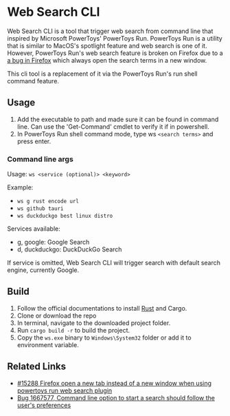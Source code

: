 # Web Search CLI

Web Search CLI is a tool that trigger web search from command line that inspired by Microsoft PowerToys' PowerToys Run.
PowerToys Run is a utility that is similar to MacOS's spotlight feature and web search is one of it. However, PowerToys
Run's web search feature is broken on Firefox due to a [a bug in Firefox](https://bugzilla.mozilla.org/show_bug.cgi?id=1667577)
which always open the search terms in a new window.

This cli tool is a replacement of it via the PowerToys Run's run shell command feature.

## Usage

1. Add the executable to path and made sure it can be found in command line. Can use the 'Get-Command' cmdlet to verify
   it if in powershell.
2. In PowerToys Run shell command mode, type ws `<search terms>` and press enter.

### Command line args

Usage: `ws <service (optional)> <keyword>`

Example:

- `ws g rust encode url`
- `ws github tauri`
- `ws duckduckgo best linux distro`

Services available:

- g, google: Google Search
- d, duckduckgo: DuckDuckGo Search

If service is omitted, Web Search CLI will trigger search with default search engine, currently Google.

## Build

1. Follow the official documentations to install [Rust](https://www.rust-lang.org/tools/install) and Cargo.
2. Clone or download the repo
3. In terminal, navigate to the downloaded project folder.
4. Run `cargo build -r` to build the project.
5. Copy the `ws.exe` binary to `Windows\System32` folder or add it to environment variable.

## Related Links

- [#15288 Firefox open a new tab instead of a new window when using powertoys run web search plugin](https://github.com/microsoft/PowerToys/issues/15288)
- [Bug 1667577, Command line option to start a search should follow the user's preferences](https://bugzilla.mozilla.org/show_bug.cgi?id=1667577)
